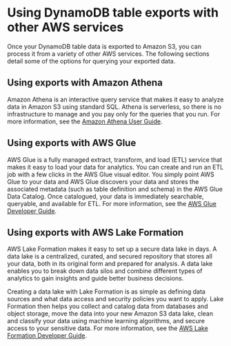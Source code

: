 # Using DynamoDB table exports with other AWS services<a name="S3DataExport.Using"></a>

Once your DynamoDB table data is exported to Amazon S3, you can process it from a variety of other AWS services\. The following sections detail some of the options for querying your exported data\.

## Using exports with Amazon Athena<a name="S3DataExport.Using.Athena"></a>

Amazon Athena is an interactive query service that makes it easy to analyze data in Amazon S3 using standard SQL\. Athena is serverless, so there is no infrastructure to manage and you pay only for the queries that you run\. For more information, see the [Amazon Athena User Guide](https://docs.aws.amazon.com/athena/latest/ug/)\.

## Using exports with AWS Glue<a name="S3DataExport.Using.Glue"></a>

AWS Glue is a fully managed extract, transform, and load \(ETL\) service that makes it easy to load your data for analytics\. You can create and run an ETL job with a few clicks in the AWS Glue visual editor\. You simply point AWS Glue to your data and AWS Glue discovers your data and stores the associated metadata \(such as table definition and schema\) in the AWS Glue Data Catalog\. Once catalogued, your data is immediately searchable, queryable, and available for ETL\. For more information, see the [AWS Glue Developer Guide](https://docs.aws.amazon.com/glue/latest/dg/)\.

## Using exports with AWS Lake Formation<a name="S3DataExport.Using.LakeFormation"></a>

AWS Lake Formation makes it easy to set up a secure data lake in days\. A data lake is a centralized, curated, and secured repository that stores all your data, both in its original form and prepared for analysis\. A data lake enables you to break down data silos and combine different types of analytics to gain insights and guide better business decisions\.

Creating a data lake with Lake Formation is as simple as defining data sources and what data access and security policies you want to apply\. Lake Formation then helps you collect and catalog data from databases and object storage, move the data into your new Amazon S3 data lake, clean and classify your data using machine learning algorithms, and secure access to your sensitive data\. For more information, see the [AWS Lake Formation Developer Guide](https://docs.aws.amazon.com/lake-formation/latest/dg/)\.